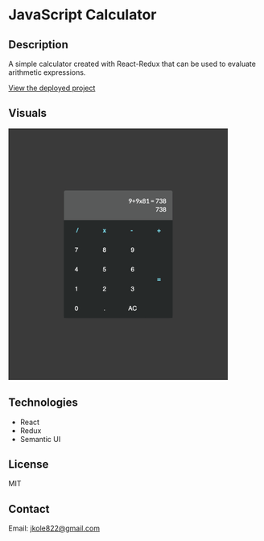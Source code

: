 # JavaScript Calculator

## Description
A simple calculator created with React-Redux that can be used to evaluate arithmetic expressions.

[View the deployed project](https://jkg-javascript-calculator.herokuapp.com/)

## Visuals

![JavaScript Calculator](/public/calculator-screenshot.png)

## Technologies
- React
- Redux
- Semantic UI

## License
MIT

## Contact
Email: jkole822@gmail.com
